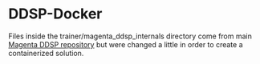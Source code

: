 # DDSP-Docker

Files inside the trainer/magenta_ddsp_internals directory come from main [Magenta DDSP repository](https://github.com/magenta/ddsp) but were changed a little in order to create a containerized solution.
